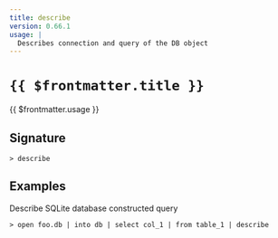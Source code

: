 ```yaml
---
title: describe
version: 0.66.1
usage: |
  Describes connection and query of the DB object
---
```


# <code>{{ $frontmatter.title }}</code>

<div style='white-space: pre-wrap;'>{{ $frontmatter.usage }}</div>

## Signature

```> describe ```

## Examples

Describe SQLite database constructed query
```shell
> open foo.db | into db | select col_1 | from table_1 | describe
```
